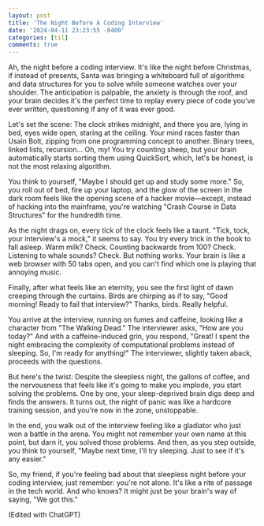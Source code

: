 ```yaml
---
layout: post
title: 'The Night Before A Coding Interview'
date: '2024-04-11 23:23:55 -0400'
categories: [til]
comments: true
---
```


Ah, the night before a coding interview. It's like the night before Christmas, if instead of presents, Santa was bringing a whiteboard full of algorithms and data structures for you to solve while someone watches over your shoulder. The anticipation is palpable, the anxiety is through the roof, and your brain decides it's the perfect time to replay every piece of code you've ever written, questioning if any of it was ever good.

Let's set the scene: The clock strikes midnight, and there you are, lying in bed, eyes wide open, staring at the ceiling. Your mind races faster than Usain Bolt, zipping from one programming concept to another. Binary trees, linked lists, recursion... Oh, my! You try counting sheep, but your brain automatically starts sorting them using QuickSort, which, let's be honest, is not the most relaxing algorithm.

You think to yourself, "Maybe I should get up and study some more." So, you roll out of bed, fire up your laptop, and the glow of the screen in the dark room feels like the opening scene of a hacker movie—except, instead of hacking into the mainframe, you're watching "Crash Course in Data Structures" for the hundredth time.

As the night drags on, every tick of the clock feels like a taunt. "Tick, tock, your interview's a mock," it seems to say. You try every trick in the book to fall asleep. Warm milk? Check. Counting backwards from 100? Check. Listening to whale sounds? Check. But nothing works. Your brain is like a web browser with 50 tabs open, and you can't find which one is playing that annoying music.

Finally, after what feels like an eternity, you see the first light of dawn creeping through the curtains. Birds are chirping as if to say, "Good morning! Ready to fail that interview?" Thanks, birds. Really helpful.

You arrive at the interview, running on fumes and caffeine, looking like a character from "The Walking Dead." The interviewer asks, "How are you today?" And with a caffeine-induced grin, you respond, "Great! I spent the night embracing the complexity of computational problems instead of sleeping. So, I'm ready for anything!" The interviewer, slightly taken aback, proceeds with the questions.

But here's the twist: Despite the sleepless night, the gallons of coffee, and the nervousness that feels like it's going to make you implode, you start solving the problems. One by one, your sleep-deprived brain digs deep and finds the answers. It turns out, the night of panic was like a hardcore training session, and you're now in the zone, unstoppable.

In the end, you walk out of the interview feeling like a gladiator who just won a battle in the arena. You might not remember your own name at this point, but darn it, you solved those problems. And then, as you step outside, you think to yourself, "Maybe next time, I'll try sleeping. Just to see if it's any easier."

So, my friend, if you're feeling bad about that sleepless night before your coding interview, just remember: you're not alone. It's like a rite of passage in the tech world. And who knows? It might just be your brain's way of saying, "We got this."

(Edited with ChatGPT)
